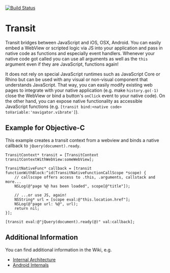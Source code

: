 [![Build Status](https://travis-ci.org/BeamApp/Transit.png)](https://travis-ci.org/BeamApp/Transit)

# Transit

Transit bridges between JavaScript and iOS, OSX, Android. You can easily embed a WebView or scripted logic via JS into your application and pass in native code as functions and especially event handlers. Whenever your native code got called you can use all arguments as well as the `this` argument even if they are JavaScript, functions again!

It does not rely on special JavaScript runtimes such as JavaScript Core or Rhino but can be used with any visual or non-visual component that understands JavaScript. That way, you can easily modify existing web pages to integrate with your native application (e.g. make `history.go(-1)` close the WebView or bind a button's `onClick` event to your native code). On the other hand, you can expose native functionality as accessible JavaScript functions (e.g. `[transit bind:<native code> toVariable:'navigator.vibrate']`).

## Example for Objective-C

This example creates a transit context from a webview and binds a native callback to `jQuery(document).ready`.

```
TransitContext* transit = [TransitContext transitContextWithWebView:someWebView];

TransitNativeFunc* callback = [transit functionWithBlock:^id(TransitNativeFunctionCallScope *scope) {
    // callscope offers access to .this, .arguments, callstack and more...
    NSLog(@"page %@ has been loaded", scope[@"title"]);
	
    // ...or use JS, again!
    NSString* url = [scope eval:@"this.location.href"];
    NSLog(@"page url: %@", url);
    return nil;
}];

[transit eval:@"jQuery(document).ready(@)" val:callback];
```

## Additional Information

You can find additional information in the Wiki, e.g.

 * [Internal Architecture](https://github.com/BeamApp/Transit/wiki/Internals)
 * [Android Internals](https://github.com/BeamApp/Transit/wiki/Android:-Communication)
